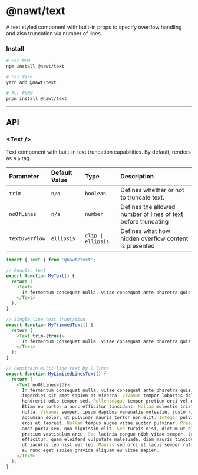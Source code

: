 # @nawt/text

A text styled component with built-in props to specify overflow handling and also truncation via number of lines.

### **Install**

```sh
# For NPM
npm install @nawt/text

# For Yarn
yarn add @nawt/text

# For PNPM
pnpm install @nawt/text
```

---

## **API**

### <**Text** \/>

Text component with built-in text truncation capabilities. By default, renders as a `p` tag.

| Parameter      | Default Value | Type               | Description                                                   |
| :------------- | :------------ | :----------------- | :------------------------------------------------------------ |
| `trim`         | `n/a`         | `boolean`          | Defines whether or not to truncate text.                      |
| `noOfLines`    | `n/a`         | `number`           | Defines the allowed number of lines of text before truncating |
| `textOverflow` | `ellipsis`    | `clip \| ellipsis` | Defines what how hidden overflow content is presented         |

```ts
import { Text } from '@nawt/text';

// Regular text
export function MyText() {
  return (
    <Text>
      In fermentum consequat nulla, vitae consequat ante pharetra quis.
    </Text>
  );
}

// Single line text truncation
export function MyTrimmedText() {
  return (
    <Text trim={true}>
      In fermentum consequat nulla, vitae consequat ante pharetra quis.
    </Text>
  );
}

// Constrain multi-line text by 2 lines
export function MyLimitedLinesText() {
  return (
    <Text noOfLines={2}>
      In fermentum consequat nulla, vitae consequat ante pharetra quis. Maecenas
      imperdiet sit amet sapien et viverra. Vivamus tempor lobortis dolor, sed
      hendrerit odio tempor sed. Pellentesque tempor pretium orci vel maximus.
      Etiam eu tortor a nunc efficitur tincidunt. Nullam molestie tristique
      nulla. Vivamus semper, ipsum dapibus venenatis molestie, justo risus
      accumsan dolor, ut pulvinar mauris tortor non elit. Integer pulvinar ut
      eros et laoreet. Nullam tempus augue vitae auctor pulvinar. Praesent sit
      amet porta sem, non dignissim elit. Sed turpis nisi, dictum ut elit at,
      pretium vestibulum arcu. Sed lacinia congue nibh vitae semper. In
      efficitur, quam eleifend vulputate malesuada, diam mauris tincidunt quam,
      ut iaculis leo nisl vel leo. Mauris sed orci et lacus semper rutrum. Proin
      eu nunc eget sapien gravida aliquam eu vitae sapien.
    </Text>
  );
}
```

